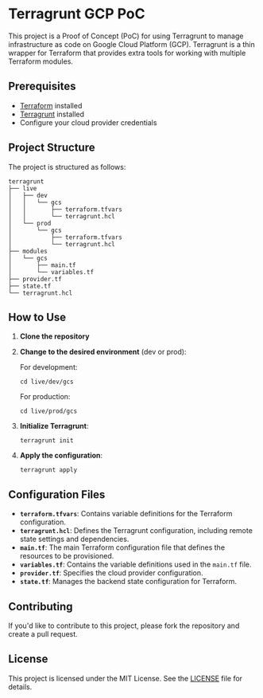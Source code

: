 # Terragrunt GCP PoC

This project is a Proof of Concept (PoC) for using Terragrunt to manage infrastructure as code on Google Cloud Platform (GCP). Terragrunt is a thin wrapper for Terraform that provides extra tools for working with multiple Terraform modules.

## Prerequisites

- [Terraform](https://www.terraform.io/downloads.html) installed
- [Terragrunt](https://terragrunt.gruntwork.io/docs/getting-started/install/) installed
- Configure your cloud provider credentials

## Project Structure

The project is structured as follows:

```
terragrunt
├── live
│   ├── dev
│   │   └── gcs
│   │       ├── terraform.tfvars
│   │       └── terragrunt.hcl
│   └── prod
│       └── gcs
│           ├── terraform.tfvars
│           └── terragrunt.hcl
├── modules
│   └── gcs
│       ├── main.tf
│       └── variables.tf
├── provider.tf
├── state.tf
└── terragrunt.hcl
```

## How to Use

1. **Clone the repository**

2. **Change to the desired environment** (dev or prod):

   For development:
   ```
   cd live/dev/gcs
   ```

   For production:
   ```
   cd live/prod/gcs
   ```

3. **Initialize Terragrunt**:

   ```
   terragrunt init
   ```

4. **Apply the configuration**:

   ```
   terragrunt apply
   ```

## Configuration Files

- **`terraform.tfvars`**: Contains variable definitions for the Terraform configuration.
- **`terragrunt.hcl`**: Defines the Terragrunt configuration, including remote state settings and dependencies.
- **`main.tf`**: The main Terraform configuration file that defines the resources to be provisioned.
- **`variables.tf`**: Contains the variable definitions used in the `main.tf` file.
- **`provider.tf`**: Specifies the cloud provider configuration.
- **`state.tf`**: Manages the backend state configuration for Terraform.

## Contributing

If you'd like to contribute to this project, please fork the repository and create a pull request.

## License

This project is licensed under the MIT License. See the [LICENSE](LICENSE) file for details.

